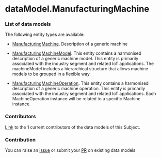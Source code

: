 # dataModel.ManufacturingMachine

### List of data models

The following entity types are available:
- [ManufacturingMachine](https://github.com/smart-data-models/dataModel.ManufacturingMachine/blob/master/ManufacturingMachine/README.md). Description of a generic machine

- [ManufacturingMachineModel](https://github.com/smart-data-models/dataModel.ManufacturingMachine/blob/master/ManufacturingMachineModel/README.md). This entity contains a harmonised description of a generic machine model. This entity is primarily associated with the industry segment and related IoT applications. The machineModel includes a hierarchical structure that allows machine models to be grouped in a flexible way.

- [ManufacturingMachineOperation](https://github.com/smart-data-models/dataModel.ManufacturingMachine/blob/master/ManufacturingMachineOperation/README.md). This entity contains a harmonised description of a generic machine operation. This entity is primarily associated with the industry segment and related IoT applications. Each MachineOperation instance will be related to a specific Machine instance.



### Contributors
[Link](https://github.com/smart-data-models/dataModel.ManufacturingMachine/blob/master/CONTRIBUTORS.yaml) to the 1 current contributors of the data models of this Subject.


### Contribution
You can raise an [issue](https://github.com/smart-data-models/dataModel.ManufacturingMachine/issues) or submit your [PR](https://github.com/smart-data-models/dataModel.ManufacturingMachine/pulls) on existing data models
